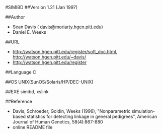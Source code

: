 #SIMIBD
##Version
1.21 (Jan 1997)

##Author
* Sean Davis ( davis@moriarty.hgen.pitt.edu)
* Daniel E. Weeks

##URL
* http://watson.hgen.pitt.edu/register/soft_doc.html, http://watson.hgen.pitt.edu/~davis/
* http://watson.hgen.pitt.edu/register

##Language
C

##OS
UNIX(SunOS/Solaris/HP/DEC-UNIX)

##EXE
simibd, xslink

##Reference
* Davis, Schroeder, Goldin, Weeks (1996), "Nonparametric simulation-based statistics for detecting linkage in general pedigrees", American Journal of Human Genetics, 58(4):867-880
* online README file

